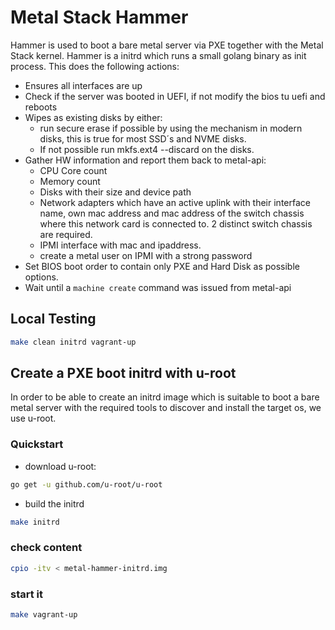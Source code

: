 # Metal Stack Hammer

Hammer is used to boot a bare metal server via PXE together with the Metal Stack kernel. Hammer is a initrd which runs a small golang binary as init process. This does the following actions:

- Ensures all interfaces are up
- Check if the server was booted in UEFI, if not modify the bios tu uefi and reboots
- Wipes as existing disks by either:
  - run secure erase if possible by using the mechanism in modern disks, this is true for most SSD´s and NVME disks.
  - If not possible run mkfs.ext4 --discard on the disks.
- Gather HW information and report them back to metal-api:
  - CPU Core count
  - Memory count
  - Disks with their size and device path
  - Network adapters which have an active uplink with their interface name, own mac address and mac address of the switch chassis where this network card is connected to. 2 distinct switch chassis are required.
  - IPMI interface with mac and ipaddress.
  - create a metal user on IPMI with a strong password
- Set BIOS boot order to contain only PXE and Hard Disk as possible options.
- Wait until a `machine create` command was issued from metal-api

## Local Testing

```bash
make clean initrd vagrant-up
```

## Create a PXE boot initrd with u-root

In order to be able to create an initrd image which is suitable to boot a bare metal server with the required tools to discover and install the target os, we use u-root.

### Quickstart

- download u-root:

```bash
go get -u github.com/u-root/u-root
```

- build the initrd

```bash
make initrd
```

### check content

```bash
cpio -itv < metal-hammer-initrd.img
```

### start it

```bash
make vagrant-up
```
